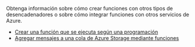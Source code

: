 Obtenga información sobre cómo crear funciones con otros tipos de desencadenadores o sobre cómo integrar funciones con otros servicios de Azure.

+ [Crear una función que se ejecuta según una programación](../articles/azure-functions/functions-create-scheduled-function.md) 
+ [Agregar mensajes a una cola de Azure Storage mediante funciones](../articles/azure-functions/functions-integrate-storage-queue-output-binding.md)
